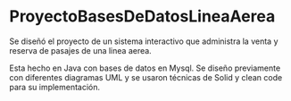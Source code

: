 # ProyectoBasesDeDatosLineaAerea

Se diseñó el proyecto de un sistema interactivo que administra la venta y reserva de pasajes de una linea aerea.

Esta hecho en Java con bases de datos en Mysql. Se diseño previamente con diferentes diagramas UML y se usaron técnicas de Solid y clean code para su implementación.

